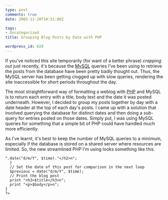 ```yaml
---
type: post
comments: true
date: 2003-11-20T10:51:00Z

tags:
- Uncategorized
title: Grouping Blog Posts by Date with PHP

wordpress_id: 629
---
```


If you've noticed this site temporarily (for want of a better phrase) _crapping out_ just recently, it's because the [MySQL](http://www.mysql.com) queries I've been using to retrieve the posts from the database have been pretty badly thought out. Thus, the MySQL server has been getting clogged up with slow queries, rendering the site inaccessible for short periods throughout the day.



	

The most straightforward way of formatting a weblog with [PHP](http://www.php.net) and MySQL is to return each entry with a title, body text and the date it was posted underneath. However, I decided to group my posts together by day with a date header at the top of each day's posts. I came up with a solution that involved querying the database for distinct dates and then doing a sub-query for entries posted on those dates. Simply put, I was using MySQL queries for something that a simple bit of PHP could have handled much more efficiently. 



	

As I've learnt, it's best to keep the number of MySQL queries to a minimum, especially if the database is stored on a shared server where resources are limited. So, the new streamlined PHP I'm using looks something like this.  




    
    
    ".date("d/m/Y", $time)."</h2>n";
      }
      // Set the date of this post for comparison in the next loop
      $previous = date("d/m/Y", $time);
      // Print the blog post
      print "<h3>$title</h3>n";
      print "<p>$body</p>n";
    }
    ?>
    
